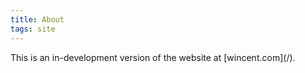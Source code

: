 ```yaml
---
title: About
tags: site
---
```


This is an in-development version of the website at \[wincent.com\](/).
